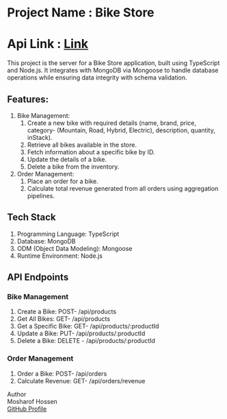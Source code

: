 # Project Name : Bike Store
# Api Link : [Link](https://bike-store-backend-flax.vercel.app/)

This project is the server for a Bike Store application, built using TypeScript and Node.js. It integrates with MongoDB via Mongoose to handle database operations while ensuring data integrity with schema validation.

## Features: 
1. Bike Management:
   1. Create a new bike with required details (name, brand, price, category- (Mountain, Road, Hybrid, Electric), description, quantity, inStack).
   2. Retrieve all bikes available in the store.
   3. Fetch information about a specific bike by ID.
   4. Update the details of a bike.
   5. Delete a bike from the inventory.
2. Order Management:
   1. Place an order for a bike.
   2. Calculate total revenue generated from all orders using aggregation pipelines.

## Tech Stack
1. Programming Language: TypeScript
2. Database: MongoDB
3. ODM (Object Data Modeling): Mongoose
4. Runtime Environment: Node.js

## API Endpoints
### Bike Management
1. Create a Bike: POST- /api/products
2. Get All Bikes: GET- /api/products
3. Get a Specific Bike: GET- /api/products/:productId
4. Update a Bike: PUT- /api/products/:productId
5. Delete a Bike: DELETE - /api/products/:productId
### Order Management
1. Order a Bike: POST- /api/orders
2. Calculate Revenue: GET- /api/orders/revenue

Author <br>
Mosharof Hossen <br>
[GitHub Profile](https://github.com/Mosharof-Hossen)





